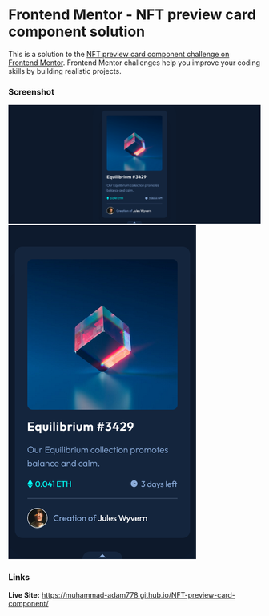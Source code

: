 # Frontend Mentor - NFT preview card component solution

This is a solution to the [NFT preview card component challenge on Frontend Mentor](https://www.frontendmentor.io/challenges/nft-preview-card-component-SbdUL_w0U). Frontend Mentor challenges help you improve your coding skills by building realistic projects.

### Screenshot

![Desktop View](screenshots/img-1.png)
![Mobile View](screenshots/img-2.png)

### Links

**Live Site:** https://muhammad-adam778.github.io/NFT-preview-card-component/
